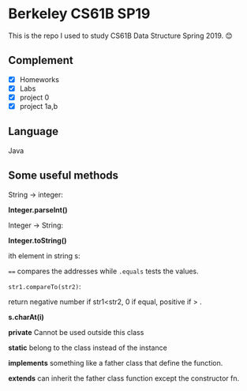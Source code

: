 # Berkeley CS61B SP19
This is the repo I used to study CS61B Data Structure Spring 2019. :blush:

## Complement
- [X] Homeworks
- [X] Labs
- [X] project 0
- [X] project 1a,b

## Language
Java

## Some useful methods
String -> integer: 

**Integer.parseInt()**

Integer -> String: 

**Integer.toString()**

ith element in string s:

`==` compares the addresses while `.equals` tests the values.

`str1.compareTo(str2)`:

return negative number if str1<str2, 0 if equal, positive if > .

**s.charAt(i)**

**private** Cannot be used outside this class

**static** belong to the class instead of the instance

**implements** something like a father class that define the function.

**extends** can inherit the father class function except the constructor fn.
